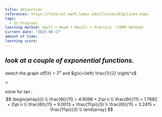 ```yaml
---
title: Adjunction
references: https://tutorial.math.lamar.edu/Classes/Alg/Lines.aspx
tags:
  - In_Progress
learning method: Vault + Read + Recall + Practice  (VRRP Method)
Current date: "2025-08-17"
amount of time: 
learning score:
---
```



## _look at a couple of exponential functions._  
sketch the graph of$f(x) =2^x$ and $g(x)=\left( \frac{1}{2} \right)^x$ 

=




 solve for tan :
  $$
\begin{array}{l} \\
\frac{6t}{11} = 4.9098  +          2\pi n          \\
\frac{6t}{11}   =     1.7682    +          2\pi n       \\
\frac{6t}{11} = 9.0013  +  \frac{11\pi}{3}      \\
\frac{6t}{11} = 3.2415  +  \frac{11\pi}{3}           \\
\end{array}
$$






